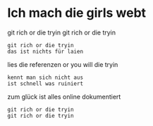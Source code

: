# Ich mach die girls webt

git rich or die tryin
git rich or die tryin

	git rich or die tryin
	das ist nichts für laien 

lies die referenzen
or you will die tryin

	kennt man sich nicht aus
	ist schnell was ruiniert

zum glück ist alles 
online dokumentiert

	git rich or die tryin
	git rich or die tryin
